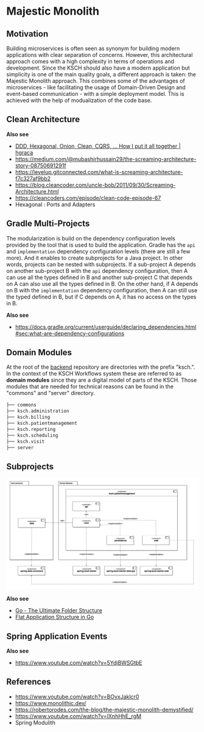 # Majestic Monolith

## Motivation

Building microservices is often seen as synonym for building modern applications with clear separation of concerns. However, this architectural approach comes with a high complexity in terms of operations and development. Since the KSCH should also have a modern application but simplicity is one of the main quality goals, a different approach is taken: the Majestic Monolith approach. This combines some of the advantages of microservices - like facilitating the usage of Domain-Driven Design and event-based communication - with a simple deployment model. This is achieved with the help of modualization of the code base.

## Clean Architecture

**Also see**

- [DDD, Hexagonal, Onion, Clean, CQRS, … How I put it all together | hgraca](https://herbertograca.com/2017/11/16/explicit-architecture-01-ddd-hexagonal-onion-clean-cqrs-how-i-put-it-all-together)
- https://medium.com/@mubashirhussain29/the-screaming-architecture-story-08750691291f
- https://levelup.gitconnected.com/what-is-screaming-architecture-f7c327af9bb2
- https://blog.cleancoder.com/uncle-bob/2011/09/30/Screaming-Architecture.html
- https://cleancoders.com/episode/clean-code-episode-67
- Hexagonal : Ports and Adapters

## Gradle Multi-Projects

The modularization is build on the dependency configuration levels provided by the tool that is used to build the application. Gradle has the `api` and `implementation` dependency configuration levels (there are still a few more). And it enables to create subprojects for a Java project. In other words, projects can be nested with subprojects. If a sub-project A depends on another sub-project B with the `api` dependency configuration, then A can use all the types defined in B and another sub-project C that depends on A can also use all the types defined in B. On the other hand, if A depends on B with the `implementation` dependency configuration, then A can still use the typed defined in B, but if C depends on A, it has no access on the types in B.

**Also see**

- https://docs.gradle.org/current/userguide/declaring_dependencies.html#sec:what-are-dependency-configurations

## Domain Modules

At the root of the [backend](https://github.com/ksch-workflows/backend) repository are directories with the prefix "ksch.". In the context of the KSCH Workflows system these are referred to as **domain modules** since they are a digital model of parts of the KSCH. Those modules that are needed for technical reasons can be found in the "commons" and "server" directory.

```
├── commons
├── ksch.administration
├── ksch.billing
├── ksch.patientmanagement
├── ksch.reporting
├── ksch.scheduling
├── ksch.visit
├── server
```

## Subprojects

![subproject structure](./img/subprojects.drawio.png)

**Also see**

- [Go - The Ultimate Folder Structure](https://gist.github.com/ayoubzulfiqar/9f1a34049332711fddd4d4b2bfd46096)
- [Flat Application Structure in Go ](https://www.calhoun.io/flat-application-structure/)

## Spring Application Events

**Also see**

- https://www.youtube.com/watch?v=5YdjBWSGtbE

## References

- https://www.youtube.com/watch?v=BOvxJaklcr0
- https://www.monolithic.dev/
- https://robertorodes.com/the-blog/the-majestic-monolith-demystified/
- https://www.youtube.com/watch?v=IXnhHhE_rgM
- Spring Modulith
